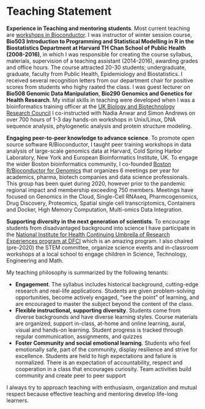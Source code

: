 Teaching Statement
============
**Experience in Teaching and mentoring students**. Most current teaching are [workshops in Bioconductor](http://bioc2020.bioconductor.org/workshops.html). I was instructor of winter session course, **Bio503 Introduction to Programming and Statistical Modelling in R in the Biostatistics Department at Harvard TH Chan School of Public Health (2008-2016)**, in which I was responsible for creating the course syllabus, materials, supervision of a teaching assistant (2014-2016), awarding grades and office hours. The course attracted 20-30 students; undergraduate, graduate, faculty from Public Health, Epidemiology and Biostatistics. I received several recognition letters from our department chair for positive scores from students who highy raated the class. I was guest lecturer on **Bio508 Genomic Data Manipulation**, **Bio290 Genomics and Genetics for Health Research**.  My initial skills in teaching were developed when I was a bioinformatics training officer at the [UK Biology and Biotechnology Research Council](https://bbsrc.ukri.org/) I co-instructed with Nadia Anwar and Simon Andrews on over 700 hours of 1-3 day hands-on workshops in Unix/Linux, DNA sequence analysis, phylogenetic analysis and protein structure modeling.

**Engaging peer-to-peer knowledge to advance science**. To promote open source software R/Bioconductor, I taught peer training workshops in data analysis of large-scale genomics data at Harvard, Cold Spring Harbor Laboratory, New York and European Bioinformatics Institute, UK. To engage the wider Boston bioinformatics community, I co-founded [Boston R/Bioconductor for Genomics](https://www.meetup.com/Boston-R-Bioconductor-for-genomics/) that organizes 6 meetings per year for academics, pharma, biotech companies and data science professionals. This group has been quiet during 2020, however prior to the pandemic regional impact and membership exceeding 750 members. Meetings have focused on Genomics in the Cloud, Single-Cell RNAseq, Pharmcogenomics, Drug Discovery, Proteomics, Spatial single cell transcriptomics, Containers and Docker, High Memory Computation, Multi-omics Data Integration. 

**Supporting diversity in the next generation of scientists**. To encourage students from disadvantaged background into science I have participate in the [National Institute for Health Continuing Umbrella of Research Experiences program at DFCI](https://www.dfhcc.harvard.edu/research/cancer-disparities/students/student-overview/) which is an amazing program.  I also chaired (pre-2020) the STEM committee, organize science events and in-classroom workshops at a local school to engage children in Science, Technology, Engineering and Math.  

My teaching philosophy is summarized by the following tenants:

 * **Engagement**. The syllabus includes historical background, cutting-edge research and real-life applications. Students are given problem-solving opportunities, become actively engaged, “see the point” of learning, and are encouraged to master the subject beyond the content of the class.  
 * **Flexible instructional, supporting diversity**. Students come from diverse backgrounds and have diverse learning styles. Course materials are organized, support in-class, at-home and online learning, aural, visual and hands-on learning. Student progress is tracked through regular communication, assignments, and quizzes
 * **Foster Community and social emotional learning**. Students who feel emotionally safe, part of the community, display resilience and strive for excellence. Students are held to high expectations and failure is normalized. There is an expectation of accountability, respect and cooperation in a class that encourages curiosity.  Team activities build community and create peer to peer support

I always try to approach teaching with enthusiasm, organization and mutual respect because effective teaching and mentoring develop life-long learners.  
